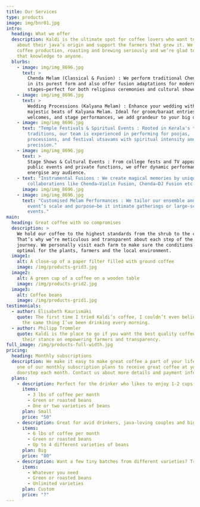 ```yaml
---
title: Our Services
type: products
image: img/bnr01.jpg
intro:
  heading: What we offer
  description: Kaldi is the ultimate spot for coffee lovers who want to learn
    about their java’s origin and support the farmers that grew it. We take
    coffee production, roasting and brewing seriously and we’re glad to pass
    that knowledge to anyone.
  blurbs:
    - image: img/img_8696.jpg
      text: >
        Chenda Melam (Classical & Fusion) : We perform traditional Chenda Melam
        in its purest form and also offer fusion adaptations for modern
        stages—perfect for both religious ceremonies and cultural showcases.
    - image: img/img_8696.jpg
      text: >
        Wedding Processions (Kalyana Melam) : Enhance your wedding with the
        majestic beats of Kalyana Melam. Ideal for groom/baraat entries, bride
        welcomes, and stage performances, we add grandeur to your big day.
    - image: img/img_8696.jpg
      text: "Temple Festivals & Spiritual Events : Rooted in Kerala's temple
        traditions, our team is experienced in performing for poojas,
        processions, and festival utsavams with spiritual intensity and
        precision."
    - image: img/img_8696.jpg
      text: >
        Stage Shows & Cultural Events : From college fests and TV appearances to
        public events and private functions, we offer dynamic performances that
        energise any audience.
    - text: "Instrumental Fusions : We create magical memories by unique
        collaborations like Chenda–Violin Fusion, Chenda–DJ Fusion etc."
      image: img/img_8696.jpg
    - image: img/img_8696.jpg
      text: "Customised Melam Performances : We tailor our ensemble and style to your
        event’s scale and purpose—be it intimate gatherings or large-scale
        events."
main:
  heading: Great coffee with no compromises
  description: >
    We hold our coffee to the highest standards from the shrub to the cup.
    That’s why we’re meticulous and transparent about each step of the coffee’s
    journey. We personally visit each farm to make sure the conditions are
    optimal for the plants, farmers and the local environment.
  image1:
    alt: A close-up of a paper filter filled with ground coffee
    image: /img/products-grid3.jpg
  image2:
    alt: A green cup of a coffee on a wooden table
    image: /img/products-grid2.jpg
  image3:
    alt: Coffee beans
    image: /img/products-grid1.jpg
testimonials:
  - author: Elisabeth Kaurismäki
    quote: The first time I tried Kaldi’s coffee, I couldn’t even believe that was
      the same thing I’ve been drinking every morning.
  - author: Philipp Trommler
    quote: Kaldi is the place to go if you want the best quality coffee. I love
      their stance on empowering farmers and transparency.
full_image: /img/products-full-width.jpg
pricing:
  heading: Monthly subscriptions
  description: We make it easy to make great coffee a part of your life. Choose
    one of our monthly subscription plans to receive great coffee at your
    doorstep each month. Contact us about more details and payment info.
  plans:
    - description: Perfect for the drinker who likes to enjoy 1-2 cups per day.
      items:
        - 3 lbs of coffee per month
        - Green or roasted beans
        - One or two varieties of beans
      plan: Small
      price: "50"
    - description: Great for avid drinkers, java-loving couples and bigger crowds
      items:
        - 6 lbs of coffee per month
        - Green or roasted beans
        - Up to 4 different varieties of beans
      plan: Big
      price: "80"
    - description: Want a few tiny batches from different varieties? Try our custom plan
      items:
        - Whatever you need
        - Green or roasted beans
        - Unlimited varieties
      plan: Custom
      price: "?"
---
```

